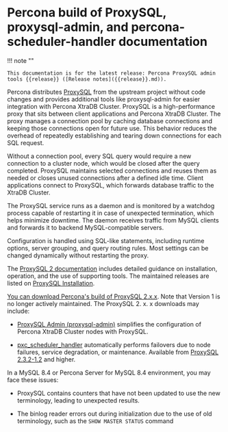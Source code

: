# Percona build of ProxySQL, proxysql-admin, and percona-scheduler-handler documentation

!!! note ""

    This documentation is for the latest release: Percona ProxySQL admin tools {{release}} ([Release notes]({{release}}.md)).

Percona distributes [ProxySQL](https://www.proxysql.com/) from the upstream project without code changes and provides additional tools like proxysql-admin for easier integration with Percona XtraDB Cluster. ProxySQL is a high-performance proxy that sits between client applications and Percona XtraDB Cluster. The proxy manages a connection pool by caching database connections and keeping those connections open for future use. This behavior reduces the overhead of repeatedly establishing and tearing down connections for each SQL request.

Without a connection pool, every SQL query would require a new connection to a cluster node, which would be closed after the query completed. ProxySQL maintains selected connections and reuses them as needed or closes unused connections after a defined idle time. Client applications connect to ProxySQL, which forwards database traffic to the XtraDB Cluster.

The ProxySQL service runs as a daemon and is monitored by a watchdog process capable of restarting it in case of unexpected termination, which helps minimize downtime. The daemon receives traffic from MySQL clients and forwards it to backend MySQL-compatible servers.

Configuration is handled using SQL-like statements, including runtime options, server grouping, and query routing rules. Most settings can be changed dynamically without restarting the proxy.

The [ProxySQL 2 documentation](https://proxysql.com/documentation/) includes detailed guidance on installation, operation, and the use of supporting tools. The maintained releases are listed on 
[ProxySQL Installation](https://proxysql.com/documentation/installing-proxysql/).

[You can download Percona's build of ProxySQL 2.x.x](https://www.percona.com/download-proxysql). Note that 
Version 1 is no longer actively maintained. The ProxySQL 2. x. x downloads may include:

- [ProxySQL Admin (proxysql-admin)](proxysql-admin-tool-v2-config.md) simplifies the configuration of Percona XtraDB Cluster nodes with ProxySQL.

- [pxc_scheduler_handler](build-psh.md) automatically performs failovers due to 
  node failures, service degradation, or maintenance. Available from 
  [ProxySQL 2.3.2-1.2](./release-notes-2.3.2-1.md) and higher.

In a MySQL 8.4 or Percona Server for MySQL 8.4 environment, you may face these 
issues:

* ProxySQL contains counters that have not been updated to use the new terminology, 
  leading to unexpected results.

* The binlog reader errors out during initialization due to the use of old 
  terminology, such as the `SHOW MASTER STATUS` command

